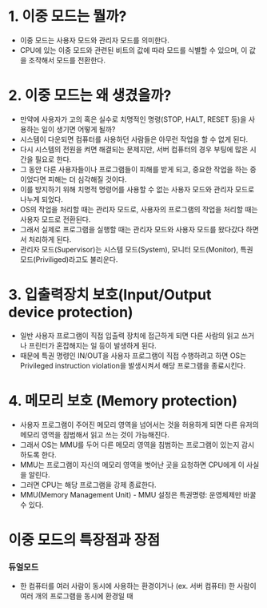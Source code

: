 <h1> 1. 이중 모드는 뭘까? </h1>

- 이중 모드는 사용자 모드와 관리자 모드를 의미한다.
- CPU에 있는 이중 모드와 관련된 비트의 값에 따라 모드를 식별할 수 있으며, 이 값을 조작해서 모드를 전환한다.

<h1> 2. 이중 모드는 왜 생겼을까? </h1>

- 만약에 사용자가 고의 혹은 실수로 치명적인 명령(STOP, HALT, RESET 등)을 사용하는 일이 생기면 어떻게 될까?
- 시스템이 다운되면 컴퓨터를 사용하던 사람들은 아무런 작업을 할 수 없게 된다.
- 다시 시스템의 전원을 켜면 해결되는 문제지만, 서버 컴퓨터의 경우 부팅에 많은 시간을 필요로 한다.
- 그 동안 다른 사용자들이나 프로그램들이 피해를 받게 되고, 중요한 작업을 하는 중이었다면 피해는 더 심각해질 것이다.
- 이를 방지하기 위해 치명적 명령어를 사용할 수 없는 사용자 모드와 관리자 모드로 나누게 되었다.
- OS의 작업을 처리할 때는 관리자 모드로, 사용자의 프로그램의 작업을 처리할 때는 사용자 모드로 전환된다.
- 그래서 실제로 프로그램을 실행할 때는 관리자 모드와 사용자 모드를 왔다갔다 하면서 처리하게 된다.
- 관리자 모드(Supervisor)는 시스템 모드(System), 모니터 모드(Monitor), 특권 모드(Priviliged)라고도 불리운다.

<h1> 3. 입출력장치 보호(Input/Output device protection) </h1>

- 일반 사용자 프로그램이 직접 입출력 장치에 접근하게 되면 다른 사람의 읽고 쓰거나 프린터가 혼잡해지는 일 등이 발생하게 된다.
- 때문에 특권 명령인 IN/OUT을 사용자 프로그램이 직접 수행하려고 하면 OS는 Privileged instruction violation을 발생시켜서 해당 프로그램을 종료시킨다.

<h1> 4. 메모리 보호 (Memory protection) </h1>

- 사용자 프로그램이 주어진 메모리 영역을 넘어서는 것을 허용하게 되면 다른 유저의 메모리 영역을 침범해서 읽고 쓰는 것이 가능해진다.
- 그래서 OS는 MMU를 두어 다른 메모리 영역을 침범하는 프로그램이 있는지 감시하도록 한다.
- MMU는 프로그램이 자신의 메모리 영역을 벗어난 곳을 요청하면 CPU에게 이 사실을 알린다.
- 그러면 CPU는 해당 프로그램을 강제 종료한다.
- MMU(Memory Management Unit) - MMU 설정은 특권명령: 운영체제만 바꿀 수 있다.

<h1> 이중 모드의 특장점과 장점 </h1>

<h3> 듀얼모드 </h3>

- 한 컴퓨터를 여러 사람이 동시에 사용하는 환경이거나 (ex. 서버 컴퓨터) 한 사람이 여러 개의 프로그램을 동시에 환경일 때
